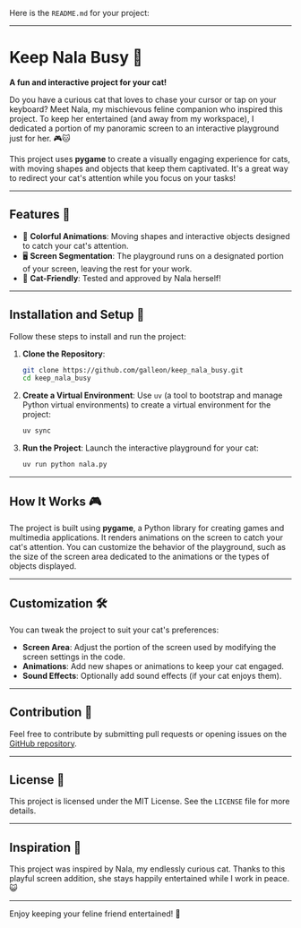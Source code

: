 Here is the `README.md` for your project:

---

# Keep Nala Busy 🐾

**A fun and interactive project for your cat!**

Do you have a curious cat that loves to chase your cursor or tap on your keyboard? Meet Nala, my mischievous feline companion who inspired this project. To keep her entertained (and away from my workspace), I dedicated a portion of my panoramic screen to an interactive playground just for her. 🎮🐱

This project uses **pygame** to create a visually engaging experience for cats, with moving shapes and objects that keep them captivated. It's a great way to redirect your cat's attention while you focus on your tasks!

---

## Features 🐾

- 🎨 **Colorful Animations**: Moving shapes and interactive objects designed to catch your cat's attention.
- 🖥️ **Screen Segmentation**: The playground runs on a designated portion of your screen, leaving the rest for your work.
- 🐾 **Cat-Friendly**: Tested and approved by Nala herself!

---

## Installation and Setup 🚀

Follow these steps to install and run the project:

1. **Clone the Repository**:
   ```bash
   git clone https://github.com/galleon/keep_nala_busy.git
   cd keep_nala_busy
   ```

2. **Create a Virtual Environment**:
   Use `uv` (a tool to bootstrap and manage Python virtual environments) to create a virtual environment for the project:
   ```bash
   uv sync
   ```

3. **Run the Project**:
   Launch the interactive playground for your cat:
   ```bash
   uv run python nala.py
   ```

---

## How It Works 🎮

The project is built using **pygame**, a Python library for creating games and multimedia applications. It renders animations on the screen to catch your cat's attention. You can customize the behavior of the playground, such as the size of the screen area dedicated to the animations or the types of objects displayed.

---

## Customization 🛠️

You can tweak the project to suit your cat's preferences:

- **Screen Area**: Adjust the portion of the screen used by modifying the screen settings in the code.
- **Animations**: Add new shapes or animations to keep your cat engaged.
- **Sound Effects**: Optionally add sound effects (if your cat enjoys them).

---

## Contribution 🙌

Feel free to contribute by submitting pull requests or opening issues on the [GitHub repository](https://github.com/galleon/keep_nala_busy).

---

## License 📜

This project is licensed under the MIT License. See the `LICENSE` file for more details.

---

## Inspiration 🐾

This project was inspired by Nala, my endlessly curious cat. Thanks to this playful screen addition, she stays happily entertained while I work in peace. 😺

---

Enjoy keeping your feline friend entertained! 🐾
